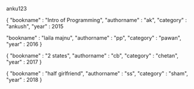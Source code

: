anku123




{
"bookname" : "Intro of Programming",
"authorname" : "ak",
"category" : "ankush",
"year" : 2015



"bookname" : "laila majnu",
"authorname" : "pp",
"category" : "pawan",
"year" : 2016
}

{
"bookname" : "2 states",
"authorname" : "cb",
"category" : "chetan",
"year" : 2017
}

{
"bookname" : "half girlfriend",
"authorname" : "ss",
"category" : "sham",
"year" : 2018
}

